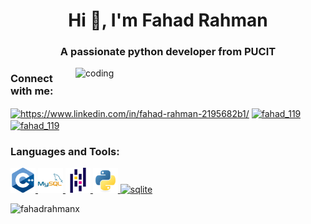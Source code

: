 <h1 align="center">Hi 👋, I'm Fahad Rahman</h1>
<h3 align="center">A passionate python developer from PUCIT</h3>
<img align = "right" alt = "coding" width = "400" src ="https://static.tildacdn.biz/tild3930-6134-4666-b963-386462303334/programmer_1.gif">
<h3 align="left">Connect with me:</h3>
<p align="left">
<a href="https://linkedin.com/in/https://www.linkedin.com/in/fahad-rahman-2195682b1/" target="blank"><img align="center" src="https://raw.githubusercontent.com/rahuldkjain/github-profile-readme-generator/master/src/images/icons/Social/linked-in-alt.svg" alt="https://www.linkedin.com/in/fahad-rahman-2195682b1/" height="30" width="40" /></a>
<a href="https://codeforces.com/profile/fahad_119" target="blank"><img align="center" src="https://raw.githubusercontent.com/rahuldkjain/github-profile-readme-generator/master/src/images/icons/Social/codeforces.svg" alt="fahad_119" height="30" width="40" /></a>
<a href="https://www.leetcode.com/fahad_119" target="blank"><img align="center" src="https://raw.githubusercontent.com/rahuldkjain/github-profile-readme-generator/master/src/images/icons/Social/leet-code.svg" alt="fahad_119" height="30" width="40" /></a>
</p>

<h3 align="left">Languages and Tools:</h3>
<p align="left"> <a href="https://www.w3schools.com/cpp/" target="_blank" rel="noreferrer"> <img src="https://raw.githubusercontent.com/devicons/devicon/master/icons/cplusplus/cplusplus-original.svg" alt="cplusplus" width="40" height="40"/> </a> <a href="https://www.mysql.com/" target="_blank" rel="noreferrer"> <img src="https://raw.githubusercontent.com/devicons/devicon/master/icons/mysql/mysql-original-wordmark.svg" alt="mysql" width="40" height="40"/> </a> <a href="https://pandas.pydata.org/" target="_blank" rel="noreferrer"> <img src="https://raw.githubusercontent.com/devicons/devicon/2ae2a900d2f041da66e950e4d48052658d850630/icons/pandas/pandas-original.svg" alt="pandas" width="40" height="40"/> </a> <a href="https://www.python.org" target="_blank" rel="noreferrer"> <img src="https://raw.githubusercontent.com/devicons/devicon/master/icons/python/python-original.svg" alt="python" width="40" height="40"/> </a> <a href="https://www.sqlite.org/" target="_blank" rel="noreferrer"> <img src="https://www.vectorlogo.zone/logos/sqlite/sqlite-icon.svg" alt="sqlite" width="40" height="40"/> </a> </p>

<p><img align="left" src="https://github-readme-stats.vercel.app/api/top-langs?username=fahadrahmanx&show_icons=true&locale=en&layout=compact" alt="fahadrahmanx" /></p>
<br>

